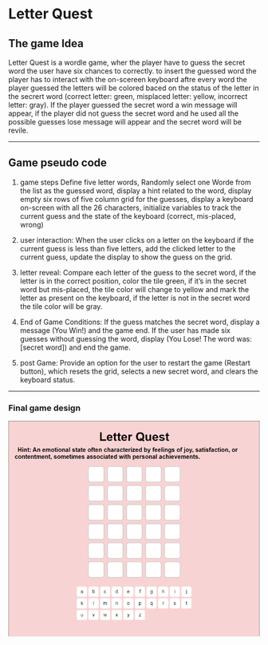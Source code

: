 # Letter Quest

## The game Idea
Letter Quest is a wordle game, wher the player have to guess the secret word the user have six chances to correctly. to insert the guessed word the player has to interact with the on-scereen keyboard aftre every word the player guessed the letters will be colored baced on the status of the letter in the secrert word (correct letter: green, misplaced letter: yellow, incorrect letter: gray). If the player guessed the secret word a win message will appear, if the player did not guess the secret word and he used all the possible guesses lose message will appear and the secret word will be revile.

---

## Game pseudo code
 
1. game steps
Define five letter words, Randomly select one Worde from the list as the guessed word, display a hint related to the word, display empty six rows of five column grid for the guesses, display a keyboard on-screen with all the 26 characters, initialize variables to track the current guess and the state of the keyboard (correct, mis-placed, wrong)
 
2. user interaction:
When the user clicks on a letter on the keyboard if the current guess is less than five letters, add the clicked letter to the current guess, update the display to show the guess on the grid.
 
3. letter reveal:
Compare each letter of the guess to the secret word, if the letter is in the correct position, color the tile green, if it’s in the secret word but mis-placed, the tile color will change to yellow and mark the letter as present on the keyboard, if the letter is not in the secret word the tile color will be gray.

4. End of Game Conditions:
If the guess matches the secret word, display a message (You Win!) and the game end.
If the user has made six guesses without guessing the word, display (You Lose! The word was: [secret word]) and end the game.

6. post Game:
Provide an option for the user to restart the game (Restart button), which resets the grid, selects a new secret word, and clears the keyboard status.



---
### Final game design
<img src="/plan/Gmae design.png" alt="">